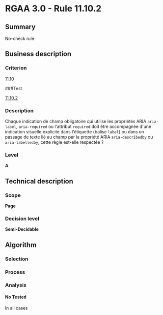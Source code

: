 # RGAA 3.0 -  Rule 11.10.2

## Summary

No-check rule

## Business description

### Criterion

[11.10](http://disic.github.io/rgaa_referentiel_en/RGAA3.0_Criteria_English_version_v1.html#crit-11-10)

###Test

[11.10.2](http://disic.github.io/rgaa_referentiel_en/RGAA3.0_Criteria_English_version_v1.html#test-11-10-2)

### Description

Chaque indication de champ obligatoire qui utilise les propri&eacute;t&eacute;s ARIA `aria-label`, `aria-required` ou l'attribut `required` doit &ecirc;tre accompagn&eacute;e d'une indication visuelle explicite dans l'&eacute;tiquette (balise `label`) ou dans un passage de texte li&eacute; au champ par la propri&eacute;t&eacute; ARIA `aria-describedby` ou `aria-labelledby`, cette r&egrave;gle est-elle respect&eacute;e ?

### Level

**A**

## Technical description

### Scope

**Page**

### Decision level

**Semi-Decidable**

## Algorithm

### Selection

### Process

### Analysis

#### No Tested 

In all cases

